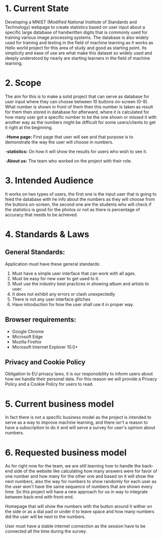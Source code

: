 # 1. Current State  

Developing a MNIST (Modified National Institute of Standards and Technology) webpage to create statistics based on user input about a specific large database of handwritten digits that is commonly used for training various image processing systems. The database is also widely used for training and testing in the field of machine learning as it works as Hello world project for this area of study and good as starting point. Its simplicity and ease of use are what make this dataset so widely used and deeply understood by nearly are starting learners in the field of machine learning.

# 2. Scope

The aim for this is to make a solid project that can serve as database for user input where they can choose between 10 buttons on-screen (0-9). What number is shown in front of them then this number is taken as result for them then stored in database for afterward, where it is calculated for how many user got a specific number to be the one shown or missed it with another way as the numbers might be difficult for some users/clients to get it right at the beginning. 

-**Home page:**  First page that user will see and that purpose is to demonstrate the way the user will choose in numbers.

-**statistics:** On how it will show the results for users who wish to see it.

-**About us:** The team who worked on the project with their role.

# 3. Intended Audience

It works on two types of users, the first one is the input user that is going to feed the database with he info about the numbers as they will choose from the buttons on-screen, the second one are the students who will check if the statistics is good for the photos or not as there is percentage of accuracy that needs to be achieved.

# 4. Standards & Laws
## General Standards:
Application must have these general standards:

1. Must have a simple user interface that can work with all ages.
2. Must be easy for new user to get used to it.
3. Must use the industry best practices in showing album and artists to user.
4. It does not exhibit any errors or clash unexpectedly
5. There is not any user interface glitches
6. Have introduction for how the user shall use it in proper way.

## Browser requirements:
-   Google Chrome
-   Microsoft Edge
-   Mozilla Firefox
-   Microsoft Internet Explorer 10.0+

## Privacy and Cookie Policy
Obligation to EU privacy laws, it is our responsibility to inform users about how we handle their personal data. For this reason we will provide a Privacy Policy and a Cookie Policy for users to read.

# 5. Current business model

In fact there is not a specific business model as the project is intended to serve as a way to improve machine learning, and there isn't a reason to have a subscription to do it and will serve a survey for user's opinion about numbers.

# 6. Requested business model
As for right now for the team, we are still learning how to handle the back-end side of the website like calculating how many answers were for favor of one number and how many for the other one and based on it will show the next numbers, also the way for numbers to show randomly for each user as the user won't have the same sequence of numbers that are shown every time. So this project will have a new approach for us in way to integrate between back-end with front-end.

Homepage that will show the numbers with the button around it wither on the side or as a dial pad or under it to leave space and how many numbers did the user will be next to the numbers.

User must have a stable internet connection as the session have to be connected all the time during the survey.



















